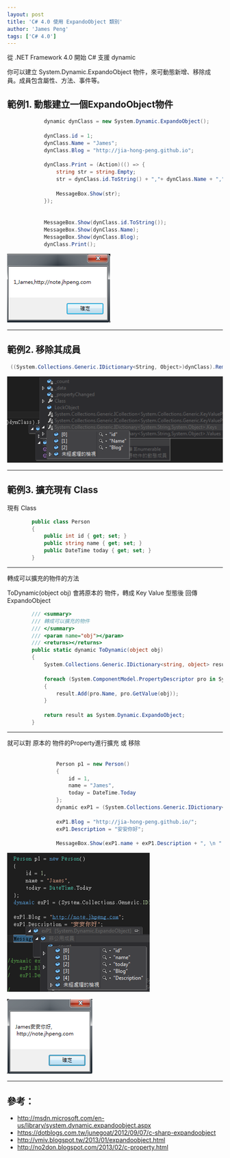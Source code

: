 ```yaml
---
layout: post
title: 'C# 4.0 使用 ExpandoObject 類別'
author: 'James Peng'
tags: ['C# 4.0']
---
```


從 .NET Framework 4.0 開始 C# 支援 dynamic


你可以建立 System.Dynamic.ExpandoObject 物件，來可動態新增、移除成員。成員包含屬性、方法、事件等。



## 範例1. 動態建立一個ExpandoObject物件 ##

~~~csharp
            dynamic dynClass = new System.Dynamic.ExpandoObject();

            dynClass.id = 1;
            dynClass.Name = "James";
            dynClass.Blog = "http://jia-hong-peng.github.io";

            dynClass.Print = (Action)(() => {
                string str = string.Empty;
                str = dynClass.id.ToString() + ","+ dynClass.Name + ","+ dynClass.Blog;

                MessageBox.Show(str);
            });


            MessageBox.Show(dynClass.id.ToString());
            MessageBox.Show(dynClass.Name);
            MessageBox.Show(dynClass.Blog);            
            dynClass.Print();
~~~

![](..\images\2016-04-11-CSharp_ExpandoObject\N6Fq2nW.png)


----------


## 範例2. 移除其成員 ##

~~~csharp
 ((System.Collections.Generic.IDictionary<String, Object>)dynClass).Remove("Print");
~~~

![](..\images\2016-04-11-CSharp_ExpandoObject\NlLsxhZ.png)


----------


## 範例3. 擴充現有 Class ##

現有 Class

~~~csharp
        public class Person
        {
            public int id { get; set; }
            public string name { get; set; }
            public DateTime today { get; set; }
        }
~~~


----------

轉成可以擴充的物件的方法

ToDynamic(object obj) 會將原本的 物件，轉成 Key Value 型態後 回傳 ExpandoObject

~~~csharp
        /// <summary>
        /// 轉成可以擴充的物件
        /// </summary>
        /// <param name="obj"></param>
        /// <returns></returns>
        public static dynamic ToDynamic(object obj)
        {
            System.Collections.Generic.IDictionary<string, object> result = new System.Dynamic.ExpandoObject();

            foreach (System.ComponentModel.PropertyDescriptor pro in System.ComponentModel.TypeDescriptor.GetProperties(obj.GetType()))
            {
                result.Add(pro.Name, pro.GetValue(obj));
            }

            return result as System.Dynamic.ExpandoObject;
        }
~~~


----------


就可以對 原本的 物件的Property進行擴充 或 移除


~~~csharp

                Person p1 = new Person()
                {
                    id = 1,
                    name = "James",
                    today = DateTime.Today
                };
                dynamic exP1 = (System.Collections.Generic.IDictionary<string, object>)ToDynamic(p1);
               
                exP1.Blog = "http://jia-hong-peng.github.io/";
                exP1.Description = "安安你好";

                MessageBox.Show(exP1.name + exP1.Description + ", \n " + exP1.Blog);
~~~


![](..\images\2016-04-11-CSharp_ExpandoObject\itwisSr.png)

![](..\images\2016-04-11-CSharp_ExpandoObject\Jh22mdm.png)

----------


## 參考： ##

- http://msdn.microsoft.com/en-us/library/system.dynamic.expandoobject.aspx
- https://dotblogs.com.tw/junegoat/2012/09/07/c-sharp-expandoobject
- http://vmiv.blogspot.tw/2013/01/expandoobject.html
- http://no2don.blogspot.com/2013/02/c-property.html
